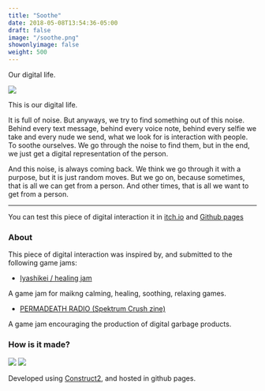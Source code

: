 ```yaml
---
title: "Soothe"
date: 2018-05-08T13:54:36-05:00
draft: false
image: "/soothe.png"
showonlyimage: false
weight: 500
---
```


Our digital life.

<!--more-->

![](/soothe01.png)

This is our digital life.

It is full of noise. But anyways, we try to find something out of this noise. Behind every text message, behind every voice note, behind every selfie we take and every nude we send, what we look for is interaction with people. To soothe ourselves. We go through the noise to find them, but in the end, we just get a digital representation of the person.

And this noise, is always coming back. We think we go through it with a purpose, but it is just random moves. But we go on, because sometimes, that is all we can get from a person. And other times, that is all we want to get from a person.

---

You can test this piece of digital interaction it in [itch.io](https://bul-ikana.itch.io/soothe) and [Github pages](https://bul-ikana.github.io/soothe/)

### About

This piece of digital interaction was inspired by, and submitted to the following game jams:

* [Iyashikei / healing jam](https://itch.io/jam/healing-jam)

A game jam for maikng calming, healing, soothing, relaxing games.

* [PERMADEATH RADIO (Spektrum Crush zine)](https://itch.io/jam/permadeathradio)

A game jam encouraging the production of digital garbage products.


### How is it made?
<div class="stack-icons">
	<img src="/construct2.svg">
	<img src="/github.svg">
</div>

Developed using [Construct2](https://www.scirra.com/construct2), and hosted in github pages.